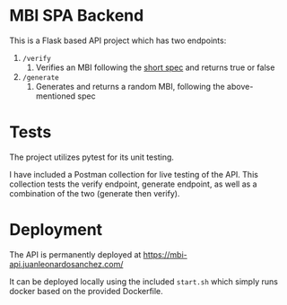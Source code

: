 # MBI SPA Backend

This is a Flask based API project which has two endpoints:

1. `/verify`
   1. Verifies an MBI following the [short spec](https://www.cms.gov/medicare/new-medicare-card/understanding-the-mbi.pdf) and returns true or false
2. `/generate`
   1. Generates and returns a random MBI, following the above-mentioned spec

# Tests

The project utilizes pytest for its unit testing. 

I have included a Postman collection for live testing of the API. This collection
tests the verify endpoint, generate endpoint, as well as a combination of the two (generate then verify).

# Deployment

The API is permanently deployed at https://mbi-api.juanleonardosanchez.com/

It can be deployed locally using the included `start.sh` which simply runs docker based on the provided Dockerfile.
